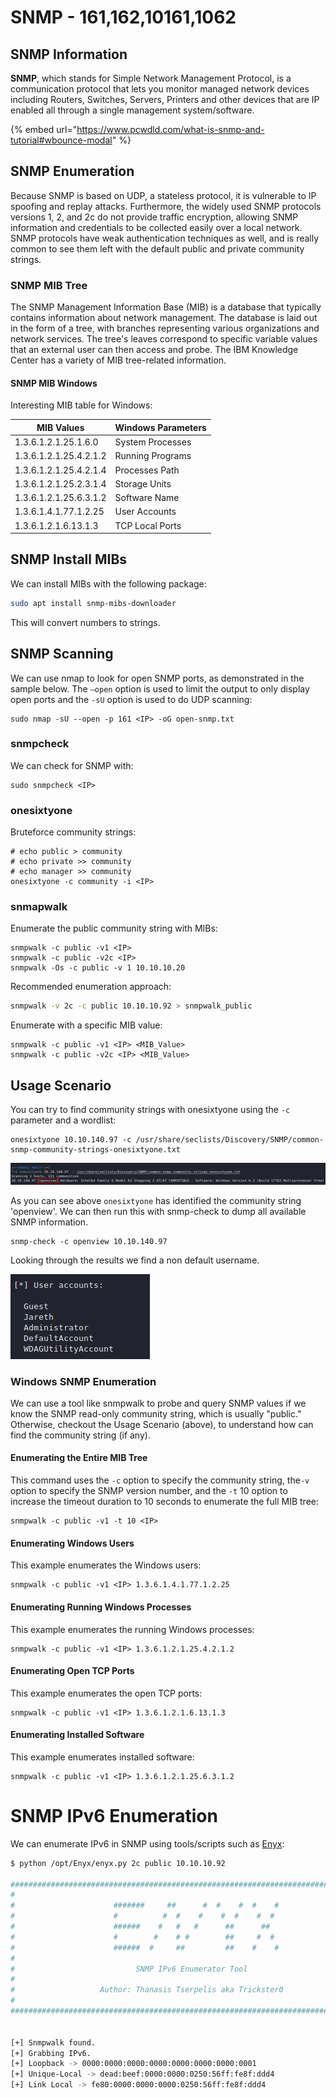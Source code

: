 # SNMP - 161,162,10161,1062

## SNMP Information

**SNMP**, which stands for Simple Network Management Protocol, is a communication protocol that lets you monitor managed network devices including Routers, Switches, Servers, Printers and other devices that are IP enabled all through a single management system/software.

{% embed url="https://www.pcwdld.com/what-is-snmp-and-tutorial#wbounce-modal" %}

## SNMP Enumeration

Because SNMP is based on UDP, a stateless protocol, it is vulnerable to IP spoofing and replay attacks. Furthermore, the widely used SNMP protocols versions 1, 2, and 2c do not provide traffic encryption, allowing SNMP information and credentials to be collected easily over a local network. SNMP protocols have weak authentication techniques as well, and is really common to see them left with the default public and private community strings.

### SNMP MIB Tree

The SNMP Management Information Base (MIB) is a database that typically contains information about network management. The database is laid out in the form of a tree, with branches representing various organizations and network services. The tree's leaves correspond to specific variable values that an external user can then access and probe. The IBM Knowledge Center has a variety of MIB tree-related information.

#### SNMP MIB Windows

Interesting MIB table for Windows:

| MIB Values             | Windows Parameters |
| ---------------------- | ------------------ |
| 1.3.6.1.2.1.25.1.6.0   | System Processes   |
| 1.3.6.1.2.1.25.4.2.1.2 | Running Programs   |
| 1.3.6.1.2.1.25.4.2.1.4 | Processes Path     |
| 1.3.6.1.2.1.25.2.3.1.4 | Storage Units      |
| 1.3.6.1.2.1.25.6.3.1.2 | Software Name      |
| 1.3.6.1.4.1.77.1.2.25  | User Accounts      |
| 1.3.6.1.2.1.6.13.1.3   | TCP Local Ports    |

## SNMP Install MIBs

We can install MIBs with the following package:

```bash
sudo apt install snmp-mibs-downloader
```

This will convert numbers to strings.

## SNMP Scanning

We can use nmap to look for open SNMP ports, as demonstrated in the sample below. The `—open` option is used to limit the output to only display open ports and the `-sU` option is used to do UDP scanning:

```
sudo nmap -sU --open -p 161 <IP> -oG open-snmp.txt
```

### snmpcheck

We can check for SNMP with:

```
sudo snmpcheck <IP>
```

### onesixtyone

Bruteforce community strings:

```
# echo public > community
# echo private >> community
# echo manager >> community
onesixtyone -c community -i <IP>
```

### snmapwalk

Enumerate the public community string with MIBs:

```
snmpwalk -c public -v1 <IP>
snmpwalk -c public -v2c <IP>
snmpwalk -Os -c public -v 1 10.10.10.20
```

Recommended enumeration approach:

```bash
snmpwalk -v 2c -c public 10.10.10.92 > snmpwalk_public
```

Enumerate with a specific MIB value:

```
snmpwalk -c public -v1 <IP> <MIB_Value>
snmpwalk -c public -v2c <IP> <MIB_Value>
```

## Usage Scenario

You can try to find community strings with onesixtyone using the `-c` parameter and a wordlist:

```
onesixtyone 10.10.140.97 -c /usr/share/seclists/Discovery/SNMP/common-snmp-community-strings-onesixtyone.txt
```

![](../.gitbook/assets/onesixtyone-community-string-enumeration.png)

As you can see above `onesixtyone` has identified the community string 'openview'. We can then run this with snmp-check to dump all available SNMP information.

```
snmp-check -c openview 10.10.140.97
```

Looking through the results we find a non default username.

![](../.gitbook/assets/snmp-check-example.png)

### Windows SNMP Enumeration

We can use a tool like snmpwalk to probe and query SNMP values if we know the SNMP read-only community string, which is usually "public." Otherwise, checkout the Usage Scenario (above), to understand how can find the community string (if any).

#### Enumerating the Entire MIB Tree

This command uses the `-c` option to specify the community string, the`-v` option to specify the SNMP version number, and the `-t` 10 option to increase the timeout duration to 10 seconds to enumerate the full MIB tree:

```
snmpwalk -c public -v1 -t 10 <IP>
```

#### Enumerating Windows Users

This example enumerates the Windows users:

```
snmpwalk -c public -v1 <IP> 1.3.6.1.4.1.77.1.2.25
```

#### Enumerating Running Windows Processes

This example enumerates the running Windows processes:

```
snmpwalk -c public -v1 <IP> 1.3.6.1.2.1.25.4.2.1.2
```

#### Enumerating Open TCP Ports

This example enumerates the open TCP ports:

```
snmpwalk -c public -v1 <IP> 1.3.6.1.2.1.6.13.1.3
```

#### Enumerating Installed Software

This example enumerates installed software:

```
snmpwalk -c public -v1 <IP> 1.3.6.1.2.1.25.6.3.1.2
```

# SNMP IPv6 Enumeration

We can enumerate IPv6 in SNMP using tools/scripts such as [Enyx](https://github.com/trickster0/Enyx):

```sh
$ python /opt/Enyx/enyx.py 2c public 10.10.10.92

###################################################################################
#                                                                                 #
#                      #######     ##      #  #    #  #    #                      #
#                      #          #  #    #    #  #    #  #                       #
#                      ######    #   #   #      ##      ##                        #
#                      #        #    # #        ##     #  #                       #
#                      ######  #     ##         ##    #    #                      #
#                                                                                 #
#                           SNMP IPv6 Enumerator Tool                             #
#                                                                                 #
#                   Author: Thanasis Tserpelis aka Trickster0                     #
#                                                                                 #
###################################################################################


[+] Snmpwalk found.
[+] Grabbing IPv6.
[+] Loopback -> 0000:0000:0000:0000:0000:0000:0000:0001
[+] Unique-Local -> dead:beef:0000:0000:0250:56ff:fe8f:ddd4
[+] Link Local -> fe80:0000:0000:0000:0250:56ff:fe8f:ddd4
```


